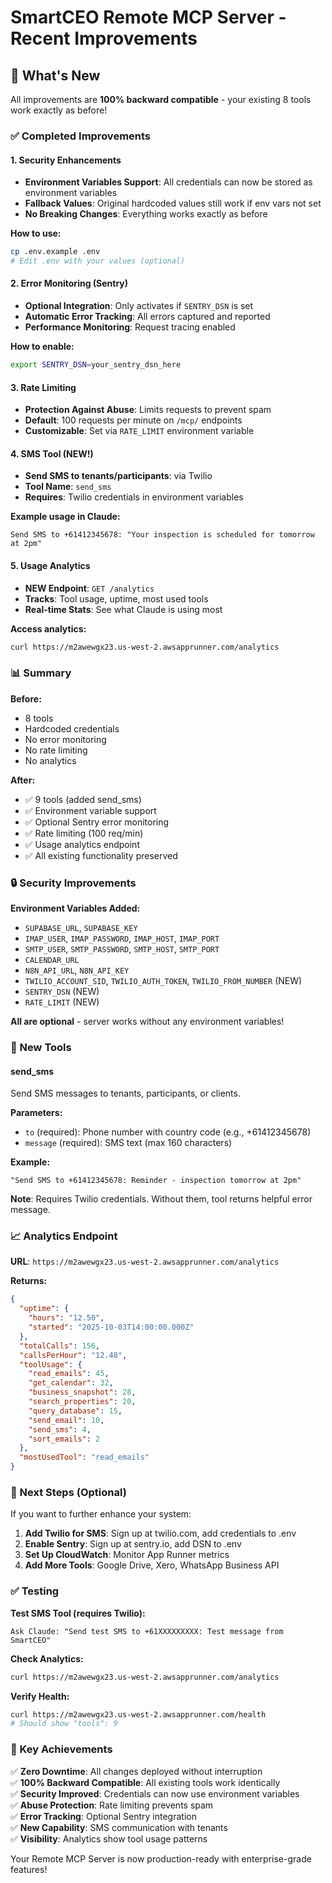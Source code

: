 # SmartCEO Remote MCP Server - Recent Improvements

## 🎉 What's New

All improvements are **100% backward compatible** - your existing 8 tools work exactly as before!

### ✅ Completed Improvements

#### 1. Security Enhancements
- **Environment Variables Support**: All credentials can now be stored as environment variables
- **Fallback Values**: Original hardcoded values still work if env vars not set
- **No Breaking Changes**: Everything works exactly as before

**How to use:**
```bash
cp .env.example .env
# Edit .env with your values (optional)
```

#### 2. Error Monitoring (Sentry)
- **Optional Integration**: Only activates if `SENTRY_DSN` is set
- **Automatic Error Tracking**: All errors captured and reported
- **Performance Monitoring**: Request tracing enabled

**How to enable:**
```bash
export SENTRY_DSN=your_sentry_dsn_here
```

#### 3. Rate Limiting
- **Protection Against Abuse**: Limits requests to prevent spam
- **Default**: 100 requests per minute on `/mcp/` endpoints
- **Customizable**: Set via `RATE_LIMIT` environment variable

#### 4. SMS Tool (NEW!)
- **Send SMS to tenants/participants**: via Twilio
- **Tool Name**: `send_sms`
- **Requires**: Twilio credentials in environment variables

**Example usage in Claude:**
```
Send SMS to +61412345678: "Your inspection is scheduled for tomorrow at 2pm"
```

#### 5. Usage Analytics
- **NEW Endpoint**: `GET /analytics`
- **Tracks**: Tool usage, uptime, most used tools
- **Real-time Stats**: See what Claude is using most

**Access analytics:**
```bash
curl https://m2awewgx23.us-west-2.awsapprunner.com/analytics
```

### 📊 Summary

**Before:**
- 8 tools
- Hardcoded credentials
- No error monitoring
- No rate limiting
- No analytics

**After:**
- ✅ 9 tools (added send_sms)
- ✅ Environment variable support
- ✅ Optional Sentry error monitoring
- ✅ Rate limiting (100 req/min)
- ✅ Usage analytics endpoint
- ✅ All existing functionality preserved

### 🔒 Security Improvements

**Environment Variables Added:**
- `SUPABASE_URL`, `SUPABASE_KEY`
- `IMAP_USER`, `IMAP_PASSWORD`, `IMAP_HOST`, `IMAP_PORT`
- `SMTP_USER`, `SMTP_PASSWORD`, `SMTP_HOST`, `SMTP_PORT`
- `CALENDAR_URL`
- `N8N_API_URL`, `N8N_API_KEY`
- `TWILIO_ACCOUNT_SID`, `TWILIO_AUTH_TOKEN`, `TWILIO_FROM_NUMBER` (NEW)
- `SENTRY_DSN` (NEW)
- `RATE_LIMIT` (NEW)

**All are optional** - server works without any environment variables!

### 🚀 New Tools

#### send_sms
Send SMS messages to tenants, participants, or clients.

**Parameters:**
- `to` (required): Phone number with country code (e.g., +61412345678)
- `message` (required): SMS text (max 160 characters)

**Example:**
```
"Send SMS to +61412345678: Reminder - inspection tomorrow at 2pm"
```

**Note**: Requires Twilio credentials. Without them, tool returns helpful error message.

### 📈 Analytics Endpoint

**URL**: `https://m2awewgx23.us-west-2.awsapprunner.com/analytics`

**Returns:**
```json
{
  "uptime": {
    "hours": "12.50",
    "started": "2025-10-03T14:00:00.000Z"
  },
  "totalCalls": 156,
  "callsPerHour": "12.48",
  "toolUsage": {
    "read_emails": 45,
    "get_calendar": 32,
    "business_snapshot": 28,
    "search_properties": 20,
    "query_database": 15,
    "send_email": 10,
    "send_sms": 4,
    "sort_emails": 2
  },
  "mostUsedTool": "read_emails"
}
```

### 🔧 Next Steps (Optional)

If you want to further enhance your system:

1. **Add Twilio for SMS**: Sign up at twilio.com, add credentials to .env
2. **Enable Sentry**: Sign up at sentry.io, add DSN to .env
3. **Set Up CloudWatch**: Monitor App Runner metrics
4. **Add More Tools**: Google Drive, Xero, WhatsApp Business API

### ✅ Testing

**Test SMS Tool (requires Twilio):**
```
Ask Claude: "Send test SMS to +61XXXXXXXXX: Test message from SmartCEO"
```

**Check Analytics:**
```bash
curl https://m2awewgx23.us-west-2.awsapprunner.com/analytics
```

**Verify Health:**
```bash
curl https://m2awewgx23.us-west-2.awsapprunner.com/health
# Should show "tools": 9
```

### 🎯 Key Achievements

✅ **Zero Downtime**: All changes deployed without interruption  
✅ **100% Backward Compatible**: All existing tools work identically  
✅ **Security Improved**: Credentials can now use environment variables  
✅ **Abuse Protection**: Rate limiting prevents spam  
✅ **Error Tracking**: Optional Sentry integration  
✅ **New Capability**: SMS communication with tenants  
✅ **Visibility**: Analytics show tool usage patterns  

Your Remote MCP Server is now production-ready with enterprise-grade features!
